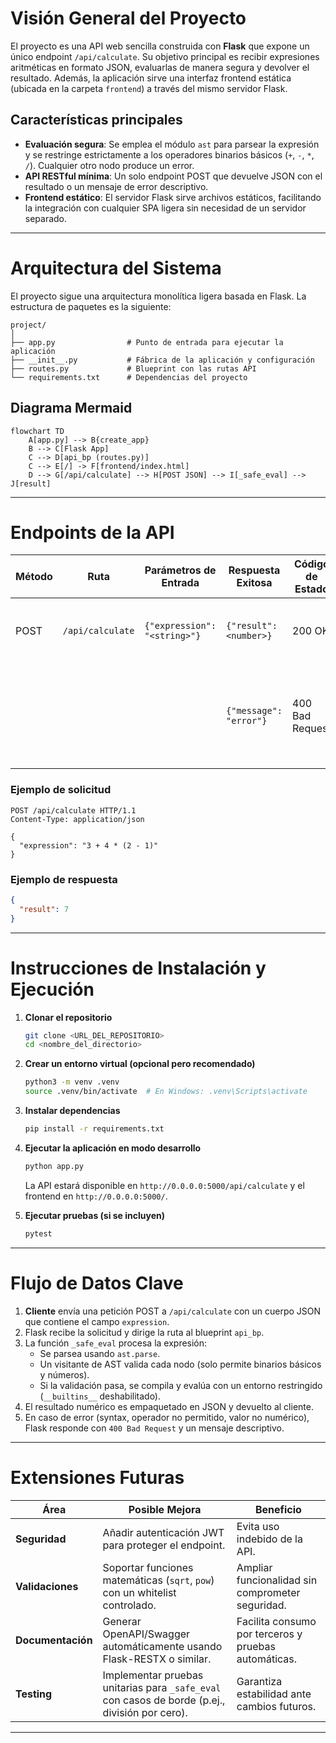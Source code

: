 # Visión General del Proyecto

El proyecto es una API web sencilla construida con **Flask** que expone un único endpoint `/api/calculate`. Su objetivo principal es recibir expresiones aritméticas en formato JSON, evaluarlas de manera segura y devolver el resultado. Además, la aplicación sirve una interfaz frontend estática (ubicada en la carpeta `frontend`) a través del mismo servidor Flask.

## Características principales

- **Evaluación segura**: Se emplea el módulo `ast` para parsear la expresión y se restringe estrictamente a los operadores binarios básicos (`+`, `-`, `*`, `/`). Cualquier otro nodo produce un error.
- **API RESTful mínima**: Un solo endpoint POST que devuelve JSON con el resultado o un mensaje de error descriptivo.
- **Frontend estático**: El servidor Flask sirve archivos estáticos, facilitando la integración con cualquier SPA ligera sin necesidad de un servidor separado.

---

# Arquitectura del Sistema

El proyecto sigue una arquitectura monolítica ligera basada en Flask. La estructura de paquetes es la siguiente:

```
project/
│
├── app.py                # Punto de entrada para ejecutar la aplicación
├── __init__.py           # Fábrica de la aplicación y configuración
├── routes.py             # Blueprint con las rutas API
└── requirements.txt      # Dependencias del proyecto
```

## Diagrama Mermaid

```mermaid
flowchart TD
    A[app.py] --> B{create_app}
    B --> C[Flask App]
    C --> D[api_bp (routes.py)]
    C --> E[/] -> F[frontend/index.html]
    D --> G[/api/calculate] --> H[POST JSON] --> I[_safe_eval] --> J[result]
```

---

# Endpoints de la API

| Método | Ruta            | Parámetros de Entrada          | Respuesta Exitosa | Código de Estado | Descripción |
|--------|-----------------|--------------------------------|-------------------|------------------|-------------|
| POST   | `/api/calculate` | `{"expression": "<string>"}`  | `{"result": <number>}` | 200 OK | Evalúa la expresión aritmética y devuelve el resultado. |
|        |                 |                                | `{"message": "error"}` | 400 Bad Request | Si falta el campo o la expresión es inválida, se devuelve un mensaje de error descriptivo. |

### Ejemplo de solicitud

```http
POST /api/calculate HTTP/1.1
Content-Type: application/json

{
  "expression": "3 + 4 * (2 - 1)"
}
```

### Ejemplo de respuesta

```json
{
  "result": 7
}
```

---

# Instrucciones de Instalación y Ejecución

1. **Clonar el repositorio**  
   ```bash
   git clone <URL_DEL_REPOSITORIO>
   cd <nombre_del_directorio>
   ```

2. **Crear un entorno virtual (opcional pero recomendado)**  
   ```bash
   python3 -m venv .venv
   source .venv/bin/activate  # En Windows: .venv\Scripts\activate
   ```

3. **Instalar dependencias**  
   ```bash
   pip install -r requirements.txt
   ```

4. **Ejecutar la aplicación en modo desarrollo**  
   ```bash
   python app.py
   ```
   La API estará disponible en `http://0.0.0.0:5000/api/calculate` y el frontend en `http://0.0.0.0:5000/`.

5. **Ejecutar pruebas (si se incluyen)**  
   ```bash
   pytest
   ```

---

# Flujo de Datos Clave

1. **Cliente** envía una petición POST a `/api/calculate` con un cuerpo JSON que contiene el campo `expression`.
2. Flask recibe la solicitud y dirige la ruta al blueprint `api_bp`.
3. La función `_safe_eval` procesa la expresión:
   - Se parsea usando `ast.parse`.
   - Un visitante de AST valida cada nodo (solo permite binarios básicos y números).
   - Si la validación pasa, se compila y evalúa con un entorno restringido (`__builtins__` deshabilitado).
4. El resultado numérico es empaquetado en JSON y devuelto al cliente.
5. En caso de error (syntax, operador no permitido, valor no numérico), Flask responde con `400 Bad Request` y un mensaje descriptivo.

---

# Extensiones Futuras

| Área | Posible Mejora | Beneficio |
|------|----------------|-----------|
| **Seguridad** | Añadir autenticación JWT para proteger el endpoint. | Evita uso indebido de la API. |
| **Validaciones** | Soportar funciones matemáticas (`sqrt`, `pow`) con un whitelist controlado. | Ampliar funcionalidad sin comprometer seguridad. |
| **Documentación** | Generar OpenAPI/Swagger automáticamente usando Flask-RESTX o similar. | Facilita consumo por terceros y pruebas automáticas. |
| **Testing** | Implementar pruebas unitarias para `_safe_eval` con casos de borde (p.ej., división por cero). | Garantiza estabilidad ante cambios futuros. |

---